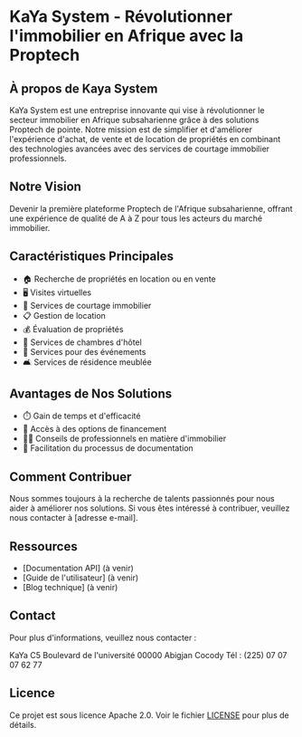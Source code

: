 # KaYa System - Révolutionner l'immobilier en Afrique avec la Proptech

## À propos de Kaya System

KaYa System est une entreprise innovante qui vise à révolutionner le secteur immobilier en Afrique subsaharienne grâce à des solutions Proptech de pointe. Notre mission est de simplifier et d'améliorer l'expérience d'achat, de vente et de location de propriétés en combinant des technologies avancées avec des services de courtage immobilier professionnels.

## Notre Vision

Devenir la première plateforme Proptech de l'Afrique subsaharienne, offrant une expérience de qualité de A à Z pour tous les acteurs du marché immobilier.

## Caractéristiques Principales

- 🏠 Recherche de propriétés en location ou en vente
- 🖥️ Visites virtuelles
- 🤝 Services de courtage immobilier
- 📋 Gestion de location
- 💰 Évaluation de propriétés
- 🏨 Services de chambres d'hôtel
- 🎉 Services pour des événements
- 🛋️ Services de résidence meublée

## Avantages de Nos Solutions

- ⏱️ Gain de temps et d'efficacité
- 💼 Accès à des options de financement
- 🧑‍💼 Conseils de professionnels en matière d'immobilier
- 📄 Facilitation du processus de documentation

## Comment Contribuer

Nous sommes toujours à la recherche de talents passionnés pour nous aider à améliorer nos solutions. Si vous êtes intéressé à contribuer, veuillez nous contacter à [adresse e-mail].

## Ressources

- [Documentation API] (à venir)
- [Guide de l'utilisateur] (à venir)
- [Blog technique] (à venir)

## Contact

Pour plus d'informations, veuillez nous contacter :

KaYa
C5 Boulevard de l'université
00000 Abigjan Cocody
Tél : (225) 07 07 07 62 77

## Licence

Ce projet est sous licence Apache 2.0. Voir le fichier [LICENSE](LICENSE) pour plus de détails.
